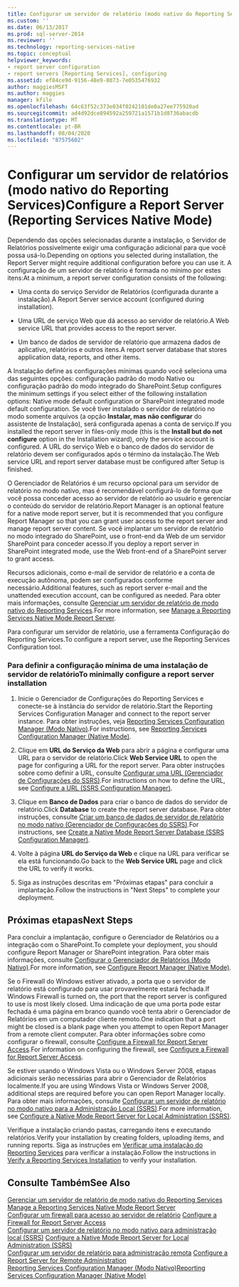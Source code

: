 ```yaml
---
title: Configurar um servidor de relatório (modo nativo do Reporting Services) | Microsoft Docs
ms.custom: ''
ms.date: 06/13/2017
ms.prod: sql-server-2014
ms.reviewer: ''
ms.technology: reporting-services-native
ms.topic: conceptual
helpviewer_keywords:
- report server configuration
- report servers [Reporting Services], configuring
ms.assetid: ef84ce9d-9156-48e9-8073-7e0535476932
author: maggiesMSFT
ms.author: maggies
manager: kfile
ms.openlocfilehash: 64c63f52c373e034f0242101de0a27ee775920ad
ms.sourcegitcommit: ad4d92dce894592a259721a1571b1d8736abacdb
ms.translationtype: MT
ms.contentlocale: pt-BR
ms.lasthandoff: 08/04/2020
ms.locfileid: "87575602"
---
```

# <a name="configure-a-report-server-reporting-services-native-mode"></a><span data-ttu-id="d8e43-102">Configurar um servidor de relatórios (modo nativo do Reporting Services)</span><span class="sxs-lookup"><span data-stu-id="d8e43-102">Configure a Report Server (Reporting Services Native Mode)</span></span>
  <span data-ttu-id="d8e43-103">Dependendo das opções selecionadas durante a instalação, o Servidor de Relatórios possivelmente exigir uma configuração adicional para que você possa usá-lo.</span><span class="sxs-lookup"><span data-stu-id="d8e43-103">Depending on options you selected during installation, the Report Server might require additional configuration before you can use it.</span></span> <span data-ttu-id="d8e43-104">A configuração de um servidor de relatório é formada no mínimo por estes itens:</span><span class="sxs-lookup"><span data-stu-id="d8e43-104">At a minimum, a report server configuration consists of the following:</span></span>  
  
-   <span data-ttu-id="d8e43-105">Uma conta do serviço Servidor de Relatórios (configurada durante a instalação).</span><span class="sxs-lookup"><span data-stu-id="d8e43-105">A Report Server service account (configured during installation).</span></span>  
  
-   <span data-ttu-id="d8e43-106">Uma URL de serviço Web que dá acesso ao servidor de relatório.</span><span class="sxs-lookup"><span data-stu-id="d8e43-106">A Web service URL that provides access to the report server.</span></span>  
  
-   <span data-ttu-id="d8e43-107">Um banco de dados de servidor de relatório que armazena dados de aplicativo, relatórios e outros itens.</span><span class="sxs-lookup"><span data-stu-id="d8e43-107">A report server database that stores application data, reports, and other items.</span></span>  
  
 <span data-ttu-id="d8e43-108">A Instalação define as configurações mínimas quando você seleciona uma das seguintes opções: configuração padrão do modo Nativo ou configuração padrão do modo integrado do SharePoint.</span><span class="sxs-lookup"><span data-stu-id="d8e43-108">Setup configures the minimum settings if you select either of the following installation options: Native mode default configuration or SharePoint integrated mode default configuration.</span></span> <span data-ttu-id="d8e43-109">Se você tiver instalado o servidor de relatório no modo somente arquivos (a opção **Instalar, mas não configurar** do assistente de Instalação), será configurada apenas a conta de serviço.</span><span class="sxs-lookup"><span data-stu-id="d8e43-109">If you installed the report server in files-only mode (this is the **Install but do not configure** option in the Installation wizard), only the service account is configured.</span></span> <span data-ttu-id="d8e43-110">A URL do serviço Web e o banco de dados do servidor de relatório devem ser configurados após o término da instalação.</span><span class="sxs-lookup"><span data-stu-id="d8e43-110">The Web service URL and report server database must be configured after Setup is finished.</span></span>  
  
 <span data-ttu-id="d8e43-111">O Gerenciador de Relatórios é um recurso opcional para um servidor de relatório no modo nativo, mas é recomendável configurá-lo de forma que você possa conceder acesso ao servidor de relatório ao usuário e gerenciar o conteúdo do servidor de relatório.</span><span class="sxs-lookup"><span data-stu-id="d8e43-111">Report Manager is an optional feature for a native mode report server, but it is recommended that you configure Report Manager so that you can grant user access to the report server and manage report server content.</span></span> <span data-ttu-id="d8e43-112">Se você implantar um servidor de relatório no modo integrado do SharePoint, use o front-end da Web de um servidor SharePoint para conceder acesso.</span><span class="sxs-lookup"><span data-stu-id="d8e43-112">If you deploy a report server in SharePoint integrated mode, use the Web front-end of a SharePoint server to grant access.</span></span>  
  
 <span data-ttu-id="d8e43-113">Recursos adicionais, como e-mail de servidor de relatório e a conta de execução autônoma, podem ser configurados conforme necessário.</span><span class="sxs-lookup"><span data-stu-id="d8e43-113">Additional features, such as report server e-mail and the unattended execution account, can be configured as needed.</span></span> <span data-ttu-id="d8e43-114">Para obter mais informações, consulte [Gerenciar um servidor de relatório de modo nativo do Reporting Services](manage-a-reporting-services-native-mode-report-server.md).</span><span class="sxs-lookup"><span data-stu-id="d8e43-114">For more information, see [Manage a Reporting Services Native Mode Report Server](manage-a-reporting-services-native-mode-report-server.md).</span></span>  
  
 <span data-ttu-id="d8e43-115">Para configurar um servidor de relatório, use a ferramenta Configuração do Reporting Services.</span><span class="sxs-lookup"><span data-stu-id="d8e43-115">To configure a report server, use the Reporting Services Configuration tool.</span></span>  
  
### <a name="to-minimally-configure-a-report-server-installation"></a><span data-ttu-id="d8e43-116">Para definir a configuração mínima de uma instalação de servidor de relatório</span><span class="sxs-lookup"><span data-stu-id="d8e43-116">To minimally configure a report server installation</span></span>  
  
1.  <span data-ttu-id="d8e43-117">Inicie o Gerenciador de Configurações do Reporting Services e conecte-se à instância do servidor de relatório.</span><span class="sxs-lookup"><span data-stu-id="d8e43-117">Start the Reporting Services Configuration Manager and connect to the report server instance.</span></span> <span data-ttu-id="d8e43-118">Para obter instruções, veja [Reporting Services Configuration Manager &#40;Modo Nativo&#41;](../../sql-server/install/reporting-services-configuration-manager-native-mode.md).</span><span class="sxs-lookup"><span data-stu-id="d8e43-118">For instructions, see [Reporting Services Configuration Manager &#40;Native Mode&#41;](../../sql-server/install/reporting-services-configuration-manager-native-mode.md).</span></span>  
  
2.  <span data-ttu-id="d8e43-119">Clique em **URL do Serviço da Web** para abrir a página e configurar uma URL para o servidor de relatório.</span><span class="sxs-lookup"><span data-stu-id="d8e43-119">Click **Web Service URL** to open the page for configuring a URL for the report server.</span></span> <span data-ttu-id="d8e43-120">Para obter instruções sobre como definir a URL, consulte [Configurar uma URL &#40;Gerenciador de Configurações do SSRS&#41;](../install-windows/configure-a-url-ssrs-configuration-manager.md).</span><span class="sxs-lookup"><span data-stu-id="d8e43-120">For instructions on how to define the URL, see [Configure a URL  &#40;SSRS Configuration Manager&#41;](../install-windows/configure-a-url-ssrs-configuration-manager.md).</span></span>  
  
3.  <span data-ttu-id="d8e43-121">Clique em **Banco de Dados** para criar o banco de dados do servidor de relatório.</span><span class="sxs-lookup"><span data-stu-id="d8e43-121">Click **Database** to create the report server database.</span></span> <span data-ttu-id="d8e43-122">Para obter instruções, consulte [Criar um banco de dados de servidor de relatório no modo nativo &#40;Gerenciador de Configurações do SSRS&#41;](../install-windows/ssrs-report-server-create-a-native-mode-report-server-database.md).</span><span class="sxs-lookup"><span data-stu-id="d8e43-122">For instructions, see [Create a Native Mode Report Server Database  &#40;SSRS Configuration Manager&#41;](../install-windows/ssrs-report-server-create-a-native-mode-report-server-database.md).</span></span>  
  
4.  <span data-ttu-id="d8e43-123">Volte à página **URL do Serviço da Web** e clique na URL para verificar se ela está funcionando.</span><span class="sxs-lookup"><span data-stu-id="d8e43-123">Go back to the **Web Service URL** page and click the URL to verify it works.</span></span>  
  
5.  <span data-ttu-id="d8e43-124">Siga as instruções descritas em "Próximas etapas" para concluir a implantação.</span><span class="sxs-lookup"><span data-stu-id="d8e43-124">Follow the instructions in "Next Steps" to complete your deployment.</span></span>  
  
## <a name="next-steps"></a><span data-ttu-id="d8e43-125">Próximas etapas</span><span class="sxs-lookup"><span data-stu-id="d8e43-125">Next Steps</span></span>  
 <span data-ttu-id="d8e43-126">Para concluir a implantação, configure o Gerenciador de Relatórios ou a integração com o SharePoint.</span><span class="sxs-lookup"><span data-stu-id="d8e43-126">To complete your deployment, you should configure Report Manager or SharePoint integration.</span></span> <span data-ttu-id="d8e43-127">Para obter mais informações, consulte [Configurar o Gerenciador de Relatórios &#40;Modo Nativo&#41;](configure-web-portal.md).</span><span class="sxs-lookup"><span data-stu-id="d8e43-127">For more information, see [Configure Report Manager &#40;Native Mode&#41;](configure-web-portal.md).</span></span>  
  
 <span data-ttu-id="d8e43-128">Se o Firewall do Windows estiver ativado, a porta que o servidor de relatório está configurado para usar provavelmente estará fechada.</span><span class="sxs-lookup"><span data-stu-id="d8e43-128">If Windows Firewall is turned on, the port that the report server is configured to use is most likely closed.</span></span> <span data-ttu-id="d8e43-129">Uma indicação de que uma porta pode estar fechada é uma página em branco quando você tenta abrir o Gerenciador de Relatórios em um computador cliente remoto.</span><span class="sxs-lookup"><span data-stu-id="d8e43-129">One indication that a port might be closed is a blank page when you attempt to open Report Manager from a remote client computer.</span></span> <span data-ttu-id="d8e43-130">Para obter informações sobre como configurar o firewall, consulte [Configure a Firewall for Report Server Access](configure-a-firewall-for-report-server-access.md).</span><span class="sxs-lookup"><span data-stu-id="d8e43-130">For information on configuring the firewall, see [Configure a Firewall for Report Server Access](configure-a-firewall-for-report-server-access.md).</span></span>  
  
 <span data-ttu-id="d8e43-131">Se estiver usando o Windows Vista ou o Windows Server 2008, etapas adicionais serão necessárias para abrir o Gerenciador de Relatórios localmente.</span><span class="sxs-lookup"><span data-stu-id="d8e43-131">If you are using Windows Vista or Windows Server 2008, additional steps are required before you can open Report Manager locally.</span></span> <span data-ttu-id="d8e43-132">Para obter mais informações, consulte [Configurar um servidor de relatório no modo nativo para a Administração Local &#40;SSRS&#41;](configure-a-native-mode-report-server-for-local-administration-ssrs.md).</span><span class="sxs-lookup"><span data-stu-id="d8e43-132">For more information, see [Configure a Native Mode Report Server for Local Administration &#40;SSRS&#41;](configure-a-native-mode-report-server-for-local-administration-ssrs.md).</span></span>  
  
 <span data-ttu-id="d8e43-133">Verifique a instalação criando pastas, carregando itens e executando relatórios.</span><span class="sxs-lookup"><span data-stu-id="d8e43-133">Verify your installation by creating folders, uploading items, and running reports.</span></span> <span data-ttu-id="d8e43-134">Siga as instruções em [Verificar uma instalação do Reporting Services](../install-windows/verify-a-reporting-services-installation.md) para verificar a instalação.</span><span class="sxs-lookup"><span data-stu-id="d8e43-134">Follow the instructions in [Verify a Reporting Services Installation](../install-windows/verify-a-reporting-services-installation.md) to verify your installation.</span></span>  
  
## <a name="see-also"></a><span data-ttu-id="d8e43-135">Consulte Também</span><span class="sxs-lookup"><span data-stu-id="d8e43-135">See Also</span></span>  
 <span data-ttu-id="d8e43-136">[Gerenciar um servidor de relatório de modo nativo do Reporting Services](manage-a-reporting-services-native-mode-report-server.md) </span><span class="sxs-lookup"><span data-stu-id="d8e43-136">[Manage a Reporting Services Native Mode Report Server](manage-a-reporting-services-native-mode-report-server.md) </span></span>  
 <span data-ttu-id="d8e43-137">[Configurar um firewall para acesso ao servidor de relatório](configure-a-firewall-for-report-server-access.md) </span><span class="sxs-lookup"><span data-stu-id="d8e43-137">[Configure a Firewall for Report Server Access](configure-a-firewall-for-report-server-access.md) </span></span>  
 <span data-ttu-id="d8e43-138">[Configurar um servidor de relatório no modo nativo para administração local &#40;SSRS&#41;](configure-a-native-mode-report-server-for-local-administration-ssrs.md) </span><span class="sxs-lookup"><span data-stu-id="d8e43-138">[Configure a Native Mode Report Server for Local Administration &#40;SSRS&#41;](configure-a-native-mode-report-server-for-local-administration-ssrs.md) </span></span>  
 <span data-ttu-id="d8e43-139">[Configurar um servidor de relatório para administração remota](configure-a-report-server-for-remote-administration.md) </span><span class="sxs-lookup"><span data-stu-id="d8e43-139">[Configure a Report Server for Remote Administration](configure-a-report-server-for-remote-administration.md) </span></span>  
 [<span data-ttu-id="d8e43-140">Reporting Services Configuration Manager &#40;Modo Nativo&#41;</span><span class="sxs-lookup"><span data-stu-id="d8e43-140">Reporting Services Configuration Manager &#40;Native Mode&#41;</span></span>](../../sql-server/install/reporting-services-configuration-manager-native-mode.md)  
  
  
